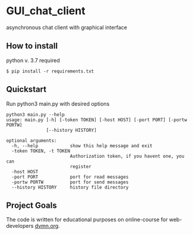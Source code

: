 # GUI_chat_client
asynchronous сhat client with graphical interface

## How to install
python v. 3.7 required
```
$ pip install -r requirements.txt
```
## Quickstart
Run python3 main.py with desired options
```
python3 main.py --help
usage: main.py [-h] [-token TOKEN] [-host HOST] [-port PORT] [-portw PORTW]
               [--history HISTORY]

optional arguments:
  -h, --help            show this help message and exit
  -token TOKEN, -t TOKEN
                        Authorization token, if you havent one, you can
                        register
  -host HOST
  -port PORT            port for read messages
  -portw PORTW          port for send messages
  --history HISTORY     history file directory

```
## Project Goals

The code is written for educational purposes on online-course for web-developers [dvmn.org](https://dvmn.org/).
